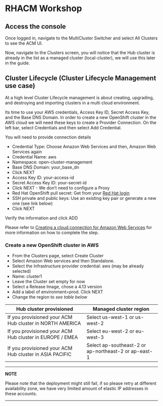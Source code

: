 # RHACM Workshop 


## Access the console 

Once logged in, navigate to the MultiCluster Switcher and select All Clusters to see the ACM UI.


Now, navigate to the Clusters screen, you will notice that the Hub cluster is already in the list as a managed cluster (local-cluster), we will use this later in the guide.



## Cluster Lifecycle (Cluster Lifecycle Management use case)

At a high level Cluster Lifecycle management is about creating, upgrading, and destroying and importing clusters in a multi cloud environment.

Its time to use your  AWS credentials, Access Key ID, Secret Access Key, and the Base DNS Domain.  In order to create a new OpenShift cluster in the AWS cloud we will need these keys to create a Provider Connection. On the left bar, select Credentials and then select Add Credential.

You will need to provide connection details
- Credential Type: Choose Amazon Web Services and then, Amazon Web Services again
- Credential Name:  aws
- Namespace: open-cluster-management
- Base DNS Domain:  your_base_dn
- Click NEXT
- Access Key ID:  your-access-id
- Secret Access Key ID: your-secret-id
- Click NEXT - We don’t need to configure a Proxy
- Red Hat OpenShift pull secret:  Get from your [Red Hat login](https://cloud.redhat.com/openshift/install/pull-secret)
- SSH private and public keys:  Use an existing key pair or generate a new one (see link below) 
- Click NEXT

Verify the information and click ADD

Please refer to [Creating a cloud connection for Amazon Web Services](https://access.redhat.com/documentation/en-us/red_hat_advanced_cluster_management_for_kubernetes/2.3/html/credentials/credentials#aws_cred_create)   for more information on how to complete the step.


### Create a new OpenShift cluster in AWS

- From the Clusters page, select Create Cluster
- Select Amazon Web services and then Standalone.
- Select the Infrastructure provider credential: aws (may be already selected)
- Name: cluster1 
- Leave the Cluster set empty for now 
- Select a Release Image, chose a 4.13 version
- Add a label of environment=prod. Click NEXT
- Change the region to *see table below*

| Hub cluster provisioned                                  | Managed cluster region |
| ----- | ----- |
| If you provisioned your ACM Hub cluster in NORTH AMERICA | Select us-west-1 or us-west-2                        |
| If you provisioned your ACM Hub cluster in EUROPE / EMEA | Select eu-west-2 or eu-west-3                        |
| If you provisioned your ACM Hub cluster in ASIA PACIFIC  | Select ap-southeast-2 or ap-northeast-2 or ap-east-1 |

---
**NOTE**

Please note that the deployment might still fail, if so please retry at different availability zone, we have very limited amount of elastic IP addresses in these accounts.

---

